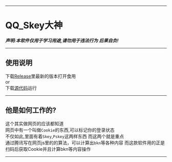 ****
# QQ_Skey大神  
***声明:本软件仅用于学习用途,请勿用于违法行为 后果自负!***  
****
##  使用说明
  下载[Release](https://github.com/sun589/QQ_Skey-/releases)里最新的版本打开食用  
  or  
  下载[源代码](https://github.com/sun589/QQ_Skey-/)运行
****
##  他是如何工作的?  
  这个其实做网页的应该都知道  
  网页中有一个叫做`Cookie`的东西,可以标记你的登录状态  
  不仅如此,里面有着`Skey`,`Pskey`这两样东西 而这两个就是重点  
  通过腾讯写在网页js里的的算法，可以计算出`bkn`等各种内容
  而这款软件用的正是扫码后获取Cookie并且计算bkn等内容操作
****
